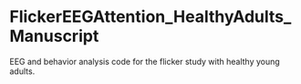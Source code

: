 # FlickerEEGAttention_HealthyAdults_Manuscript
EEG and behavior analysis code for the flicker study with healthy young adults.
